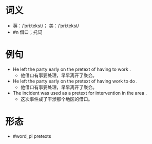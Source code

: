 # 词义
- 英：/ˈpriːtekst/； 美：/ˈpriːtekst/
- #n 借口；托词
# 例句
- He left the party early on the pretext of having to work .
	- 他借口有事要处理，早早离开了聚会。
- He left the party early on the pretext of having work to do .
	- 他借口有事要处理，早早离开了聚会。
- The incident was used as a pretext for intervention in the area .
	- 这次事件成了干涉那个地区的借口。
# 形态
- #word_pl pretexts
